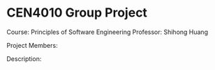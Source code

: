 # CEN4010  Group Project
Course: Principles of Software Engineering
Professor: Shihong Huang

Project Members:


Description:


